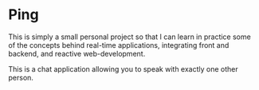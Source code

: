 # Ping

This is simply a small personal project so that I can learn in practice some of the concepts behind real-time applications, integrating front and backend, and reactive web-development.

This is a chat application allowing you to speak with exactly one other person.
